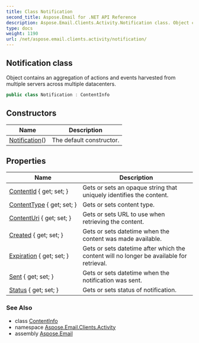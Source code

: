 ```yaml
---
title: Class Notification
second_title: Aspose.Email for .NET API Reference
description: Aspose.Email.Clients.Activity.Notification class. Object contains an aggregation of actions and events harvested from multiple servers across multiple datacenters
type: docs
weight: 1190
url: /net/aspose.email.clients.activity/notification/
---
```

## Notification class

Object contains an aggregation of actions and events harvested from multiple servers across multiple datacenters.

```csharp
public class Notification : ContentInfo
```

## Constructors

| Name | Description |
| --- | --- |
| [Notification](notification/)() | The default constructor. |

## Properties

| Name | Description |
| --- | --- |
| [ContentId](../../aspose.email.clients.activity/contentinfo/contentid/) { get; set; } | Gets or sets an opaque string that uniquely identifies the content. |
| [ContentType](../../aspose.email.clients.activity/contentinfo/contenttype/) { get; set; } | Gets or sets content type. |
| [ContentUri](../../aspose.email.clients.activity/contentinfo/contenturi/) { get; set; } | Gets or sets URL to use when retrieving the content. |
| [Created](../../aspose.email.clients.activity/contentinfo/created/) { get; set; } | Gets or sets datetime when the content was made available. |
| [Expiration](../../aspose.email.clients.activity/contentinfo/expiration/) { get; set; } | Gets or sets datetime after which the content will no longer be available for retrieval. |
| [Sent](../../aspose.email.clients.activity/notification/sent/) { get; set; } | Gets or sets datetime when the notification was sent. |
| [Status](../../aspose.email.clients.activity/notification/status/) { get; set; } | Gets or sets status of notification. |

### See Also

* class [ContentInfo](../contentinfo/)
* namespace [Aspose.Email.Clients.Activity](../../aspose.email.clients.activity/)
* assembly [Aspose.Email](../../)


